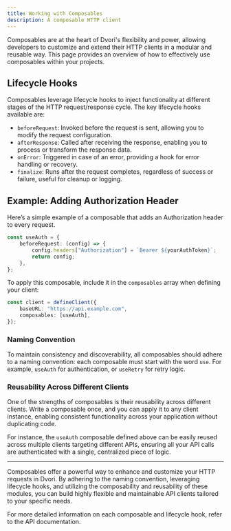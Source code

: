 ```yaml
---
title: Working with Composables
description: A composable HTTP client
---
```


Composables are at the heart of Dvori's flexibility and power, allowing developers to customize and extend their HTTP clients in a modular and reusable way. This page provides an overview of how to effectively use composables within your projects.

## Lifecycle Hooks

Composables leverage lifecycle hooks to inject functionality at different stages of the HTTP request/response cycle. The key lifecycle hooks available are:

-   `beforeRequest`: Invoked before the request is sent, allowing you to modify the request configuration.
-   `afterResponse`: Called after receiving the response, enabling you to process or transform the response data.
-   `onError`: Triggered in case of an error, providing a hook for error handling or recovery.
-   `finalize`: Runs after the request completes, regardless of success or failure, useful for cleanup or logging.

## Example: Adding Authorization Header

Here’s a simple example of a composable that adds an Authorization header to every request.

```typescript
const useAuth = {
    beforeRequest: (config) => {
        config.headers["Authorization"] = `Bearer ${yourAuthToken}`;
        return config;
    },
};
```

To apply this composable, include it in the `composables` array when defining your client:

```typescript
const client = defineClient({
    baseURL: "https://api.example.com",
    composables: [useAuth],
});
```

### Naming Convention

To maintain consistency and discoverability, all composables should adhere to a naming convention: each composable must start with the word `use`. For example, `useAuth` for authentication, or `useRetry` for retry logic.

### Reusability Across Different Clients

One of the strengths of composables is their reusability across different clients. Write a composable once, and you can apply it to any client instance, enabling consistent functionality across your application without duplicating code.

For instance, the `useAuth` composable defined above can be easily reused across multiple clients targeting different APIs, ensuring all your API calls are authenticated with a single, centralized piece of logic.

---

Composables offer a powerful way to enhance and customize your HTTP requests in Dvori. By adhering to the naming convention, leveraging lifecycle hooks, and utilizing the composability and reusability of these modules, you can build highly flexible and maintainable API clients tailored to your specific needs.

For more detailed information on each composable and lifecycle hook, refer to the API documentation.
